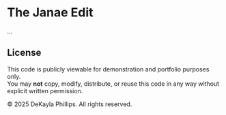 # The Janae Edit

...

## License

This code is publicly viewable for demonstration and portfolio purposes only.  
You may **not** copy, modify, distribute, or reuse this code in any way without explicit written permission.

© 2025 DeKayla Phillips. All rights reserved.
